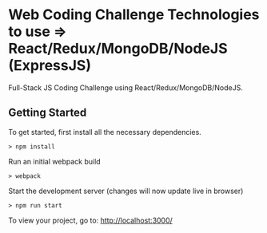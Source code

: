 # Web Coding Challenge Technologies to use => React/Redux/MongoDB/NodeJS (ExpressJS) 

Full-Stack JS Coding Challenge using React/Redux/MongoDB/NodeJS.

## Getting Started

To get started, first install all the necessary dependencies.
```
> npm install
```

Run an initial webpack build
```
> webpack
```

Start the development server (changes will now update live in browser)
```
> npm run start
```

To view your project, go to: [http://localhost:3000/](http://localhost:3000/)

